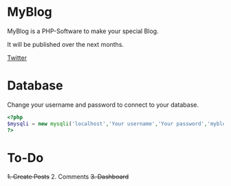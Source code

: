MyBlog
======

MyBlog is a PHP-Software to make your special Blog.

It will be published over the next months.

[Twitter](https://www.twitter.com/happyoniens)

Database
======
Change your username and password to connect to your database.
```php
<?php
$mysqli = new mysqli('localhost','Your username','Your password','myblog');
?>
```

To-Do
=====
~~1. Create Posts~~
2. Comments
~~3. Dashboard~~

